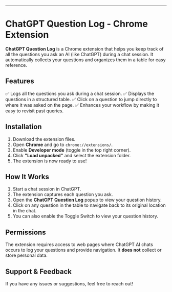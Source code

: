 ---

# **ChatGPT Question Log - Chrome Extension**

**ChatGPT Question Log** is a Chrome extension that helps you keep track of all the questions you ask an AI (like ChatGPT) during a chat session. It automatically collects your questions and organizes them in a table for easy reference.

## **Features**

✅ Logs all the questions you ask during a chat session.
✅ Displays the questions in a structured table.
✅ Click on a question to jump directly to where it was asked on the page.
✅ Enhances your workflow by making it easy to revisit past queries.

## **Installation**

1. Download the extension files.
2. Open **Chrome** and go to `chrome://extensions/`.
3. Enable **Developer mode** (toggle in the top right corner).
4. Click **"Load unpacked"** and select the extension folder.
5. The extension is now ready to use!

## **How It Works**

1. Start a chat session in ChatGPT.
2. The extension captures each question you ask.
3. Open the **ChatGPT Question Log** popup to view your question history.
4. Click on any question in the table to navigate back to its original location in the chat.
5. You can also enable the Toggle Switch to view your question history.

## **Permissions**

The extension requires access to web pages where ChatGPT AI chats occurs to log your questions and provide navigation. It **does not** collect or store personal data.

## **Support & Feedback**

If you have any issues or suggestions, feel free to reach out!

